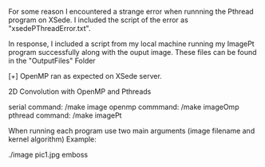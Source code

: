 For some reason I encountered a strange error when runnning the Pthread program on XSede. I included the script of the error as "xsedePThreadError.txt". 

In response, I included a script from my local machine running my ImagePt program successfully along with the ouput image.
  These files can be found in the "OutputFiles" Folder

[+] OpenMP ran as expected on XSede server.

2D Convolution with OpenMP and Pthreads

serial command:
  /make image
openmp commmand:
  /make imageOmp
pthread command:
  /make imagePt

When running each program use two main arguments (image filename and kernel algorithm)
  Example:

./image pic1.jpg emboss
